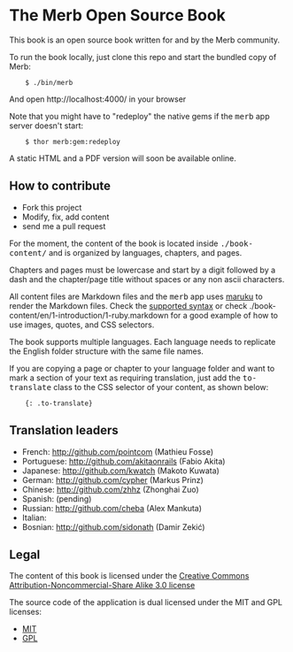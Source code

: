 # The Merb Open Source Book

This book is an open source book written for and by the Merb community.

To run the book locally, just clone this repo and start the bundled copy of Merb:

		$ ./bin/merb
		
And open http://localhost:4000/ in your browser

Note that you might have to "redeploy" the native gems if the <tt>merb</tt> app server doesn't start:

		$ thor merb:gem:redeploy

A static HTML and a PDF version will soon be available online.

## How to contribute

 * Fork this project
 * Modify, fix, add content
 * send me a pull request

For the moment, the content of the book is located inside <tt>./book-content/</tt> and is organized by languages, chapters, and pages.

Chapters and pages must be lowercase and start by a digit followed by a dash and the chapter/page title without spaces or any non ascii characters.

All content files are Markdown files and the <tt>merb</tt> app uses [maruku](http://maruku.rubyforge.org) to render the Markdown files. Check the [supported syntax](http://maruku.rubyforge.org/markdown_syntax.html) or check ./book-content/en/1-introduction/1-ruby.markdown for a good example of how to use images, quotes, and CSS selectors.

The book supports multiple languages. Each language needs to replicate the English folder structure with the same file names.

If you are copying a page or chapter to your language folder and want to mark a section of your text as requiring translation, just add the <tt>to-translate</tt> class to the CSS selector of your content, as shown below:

		{: .to-translate}

## Translation leaders

* French: http://github.com/pointcom  (Mathieu Fosse)
* Portuguese: http://github.com/akitaonrails (Fabio Akita)
* Japanese: http://github.com/kwatch (Makoto Kuwata)
* German: http://github.com/cypher (Markus Prinz)
* Chinese: http://github.com/zhhz (Zhonghai Zuo)
* Spanish: (pending)
* Russian: http://github.com/cheba (Alex Mankuta)
* Italian:
* Bosnian: http://github.com/sidonath (Damir Zekić)

## Legal

The content of this book is licensed under the [Creative Commons Attribution-Noncommercial-Share Alike 3.0 license](http://creativecommons.org/licenses/by-nc-sa/3.0/us/)

The source code of the application is dual licensed under the MIT and GPL licenses:

* [MIT](http://www.opensource.org/licenses/mit-license.php)
* [GPL](http://www.gnu.org/licenses/gpl.html)
